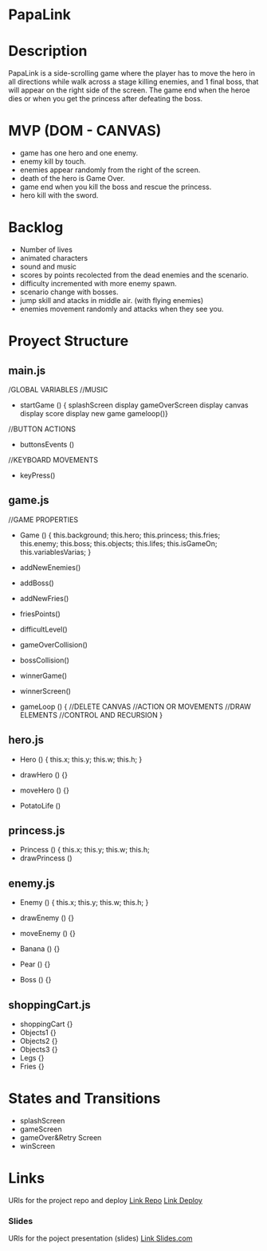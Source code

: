 # PapaLink


# Description

PapaLink is a side-scrolling game where the player has to move the hero in all directions while walk across a stage killing enemies, and 1 final boss, that will appear on the right side of the screen. The game end when the heroe dies or when you get the princess after defeating the boss.

# MVP (DOM - CANVAS)

- game has one hero and one enemy.
- enemy kill by touch.
- enemies appear randomly from the right of the screen.
- death of the hero is Game Over.
- game end when you kill the boss and rescue the princess.
- hero kill with the sword.

# Backlog

- Number of lives
- animated characters
- sound and music
- scores by points recolected from the dead enemies and the scenario.
- difficulty incremented with more enemy spawn.
- scenario change with bosses.
- jump skill and atacks in middle air. (with flying enemies)
- enemies movement randomly and attacks when they see you.

# Proyect Structure



## main.js

/GLOBAL VARIABLES
//MUSIC
- startGame () {
    splashScreen display
	gameOverScreen display
    canvas display
    score display
    new game 
    gameloop()}

//BUTTON ACTIONS
- buttonsEvents ()

//KEYBOARD MOVEMENTS
 - keyPress()

## game.js

//GAME PROPERTIES
- Game () {
    this.background;
    this.hero;
    this.princess;
    this.fries;
    this.enemy;
    this.boss;
    this.objects;
    this.lifes;
    this.isGameOn;
    this.variablesVarias;
}

- addNewEnemies()
- addBoss()
- addNewFries()
- friesPoints()
- difficultLevel()
- gameOverCollision()
- bossCollision()
- winnerGame()
- winnerScreen()
- gameLoop () {
//DELETE CANVAS
//ACTION OR MOVEMENTS
//DRAW ELEMENTS
//CONTROL AND RECURSION
}

## hero.js 

- Hero () {
    this.x;
    this.y;
    this.w;
    this.h;
}
- drawHero () {}
- moveHero () {}

- PotatoLife ()

## princess.js

- Princess () {
    this.x;
    this.y;
    this.w;
    this.h;
- drawPrincess ()

## enemy.js

- Enemy () {
    this.x;
    this.y;
    this.w;
    this.h;
}
- drawEnemy () {}
- moveEnemy () {}

- Banana () {}
- Pear () {}
- Boss () {}

## shoppingCart.js

- shoppingCart {}
- Objects1 {}
- Objects2 {}
- Objects3 {}
- Legs {}
- Fries {}

# States and Transitions

- splashScreen
- gameScreen
- gameOver&Retry Screen
- winScreen


# Links 
URls for the project repo and deploy
[Link Repo](https://github.com/anajover/PapaLink.git)
[Link Deploy]([https://anajover.github.io/PapaLink/](https://papalink.netlify.app))

### Slides
URls for the poject presentation (slides)
[Link Slides.com](https://docs.google.com/presentation/d/1draQVAJFNMBFAtKIaCCEiFc8Tu036Su-kaKthSWnd-Q/edit?usp=sharing)
